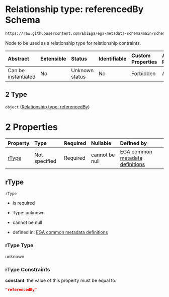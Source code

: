 # Relationship type: referencedBy Schema

```txt
https://raw.githubusercontent.com/EbiEga/ega-metadata-schema/main/schemas/EGA.protocol.json#/properties/protocolRelationships/items/allOf/1/anyOf/2/allOf/0/anyOf/2
```

Node to be used as a relationship type for relationship contraints.

| Abstract            | Extensible | Status         | Identifiable | Custom Properties | Additional Properties | Access Restrictions | Defined In                                                                       |
| :------------------ | :--------- | :------------- | :----------- | :---------------- | :-------------------- | :------------------ | :------------------------------------------------------------------------------- |
| Can be instantiated | No         | Unknown status | No           | Forbidden         | Allowed               | none                | [EGA.protocol.json\*](../../../schemas/EGA.protocol.json "open original schema") |

## 2 Type

`object` ([Relationship type: referencedBy](ega-4-definitions-relationship-type-referencedby.md))

# 2 Properties

| Property        | Type          | Required | Nullable       | Defined by                                                                                                                                                                                                                                                      |
| :-------------- | :------------ | :------- | :------------- | :-------------------------------------------------------------------------------------------------------------------------------------------------------------------------------------------------------------------------------------------------------------- |
| [rType](#rtype) | Not specified | Required | cannot be null | [EGA common metadata definitions](ega-4-definitions-relationship-type-referencedby-properties-rtype.md "https://raw.githubusercontent.com/EbiEga/ega-metadata-schema/main/schemas/EGA.common-definitions.json#/definitions/rTypeReferencedBy/properties/rType") |

## rType



`rType`

*   is required

*   Type: unknown

*   cannot be null

*   defined in: [EGA common metadata definitions](ega-4-definitions-relationship-type-referencedby-properties-rtype.md "https://raw.githubusercontent.com/EbiEga/ega-metadata-schema/main/schemas/EGA.common-definitions.json#/definitions/rTypeReferencedBy/properties/rType")

### rType Type

unknown

### rType Constraints

**constant**: the value of this property must be equal to:

```json
"referencedBy"
```
